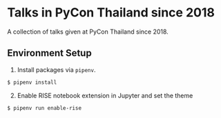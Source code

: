 # Talks in PyCon Thailand since 2018

A collection of talks given at PyCon Thailand since 2018.

## Environment Setup

1. Install packages via `pipenv`.

  ```bash
  $ pipenv install
  ```

2. Enable RISE notebook extension in Jupyter and set the theme

  ```bash
  $ pipenv run enable-rise
  ```
